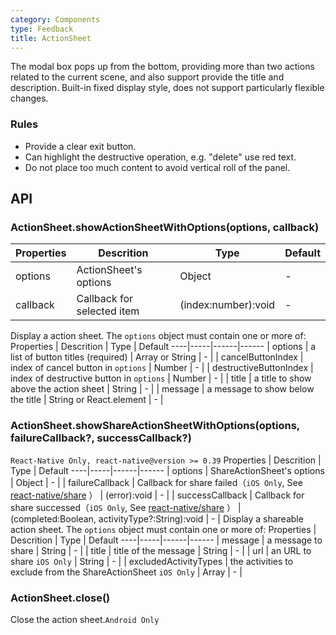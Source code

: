 ```yaml
---
category: Components
type: Feedback
title: ActionSheet
---
```


The modal box pops up from the bottom, providing more than two actions related to the current scene, and also support provide the title and description. Built-in fixed display style, does not support particularly flexible changes.

### Rules

- Provide a clear exit button.
- Can highlight the destructive operation, e.g. "delete" use red text.
- Do not place too much content to avoid vertical roll of the panel.


## API
### ActionSheet.showActionSheetWithOptions(options, callback)
Properties | Descrition | Type | Default
----|-----|------|------
| options       | ActionSheet's options | Object |  -  |
| callback       | Callback for selected item   | (index:number):void |  -  |
Display a action sheet. The `options` object must contain one or more of:
Properties | Descrition | Type | Default
----|-----|------|------
| options       | a list of button titles (required) | Array or String |  -  |
| cancelButtonIndex       | index of cancel button in `options`  | Number |  -  |
| destructiveButtonIndex       | index of destructive button in `options`  | Number |  -  |
| title       | a title to show above the action sheet  | String |  -  |
| message       | a message to show below the title  | String or React.element |  -  |

### ActionSheet.showShareActionSheetWithOptions(options, failureCallback?, successCallback?)
`React-Native Only, react-native@version >= 0.39`
Properties | Descrition | Type | Default
----|-----|------|------
| options       | ShareActionSheet's options | Object |  -  |
| failureCallback       | Callback for share failed（`iOS Only`, See [react-native/share](https://github.com/facebook/react-native/blob/master/Libraries/Share/Share.js#L80) ） | (error):void |  -  |
| successCallback       | Callback for share successed（`iOS Only`, See [react-native/share](https://github.com/facebook/react-native/blob/master/Libraries/Share/Share.js#L80) ） | (completed:Boolean, activityType?:String):void |  -  |
Display a shareable action sheet. The `options` object must contain one or more of:
Properties | Descrition | Type | Default
----|-----|------|------
| message       | a message to share | String |  -  |
| title       | title of the message  | String |  -  |
| url       | an URL to share `iOS Only`  | String |  -  |
| excludedActivityTypes       | the activities to exclude from the ShareActionSheet `iOS Only`  | Array |  -  |

### ActionSheet.close()
Close the action sheet.`Android Only`
